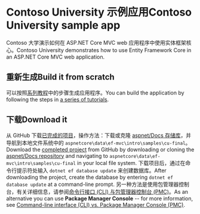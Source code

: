 # <a name="contoso-university-sample-app"></a><span data-ttu-id="cda03-101">Contoso University 示例应用</span><span class="sxs-lookup"><span data-stu-id="cda03-101">Contoso University sample app</span></span>

<span data-ttu-id="cda03-102">Contoso 大学演示如何在 ASP.NET Core MVC web 应用程序中使用实体框架核心。</span><span class="sxs-lookup"><span data-stu-id="cda03-102">Contoso University demonstrates how to use Entity Framework Core in an ASP.NET Core MVC web application.</span></span>

## <a name="build-it-from-scratch"></a><span data-ttu-id="cda03-103">重新生成</span><span class="sxs-lookup"><span data-stu-id="cda03-103">Build it from scratch</span></span>

<span data-ttu-id="cda03-104">可以按照[系列教程](https://docs.microsoft.com/aspnet/core/data/ef-mvc/intro)中的步骤生成应用程序。</span><span class="sxs-lookup"><span data-stu-id="cda03-104">You can build the application by following the steps in [a series of tutorials](https://docs.microsoft.com/aspnet/core/data/ef-mvc/intro).</span></span>

## <a name="download-it"></a><span data-ttu-id="cda03-105">下载</span><span class="sxs-lookup"><span data-stu-id="cda03-105">Download it</span></span>

<span data-ttu-id="cda03-106">从 GitHub 下载[已完成的项目](https://github.com/aspnet/Docs/tree/master/aspnetcore/data/ef-mvc/intro/samples/cu-final)，操作方法：下载或克隆 [aspnet/Docs 存储库](https://github.com/aspnet/Docs)，并导航到本地文件系统中的 `aspnetcore\data\ef-mvc\intro\samples\cu-final`。</span><span class="sxs-lookup"><span data-stu-id="cda03-106">Download the [completed project](https://github.com/aspnet/Docs/tree/master/aspnetcore/data/ef-mvc/intro/samples/cu-final) from GitHub by downloading or cloning the [aspnet/Docs repository](https://github.com/aspnet/Docs) and navigating to `aspnetcore\data\ef-mvc\intro\samples\cu-final` in your local file system.</span></span>  <span data-ttu-id="cda03-107">下载项目后，通过在命令行提示符处输入 `dotnet ef database update` 来创建数据库。</span><span class="sxs-lookup"><span data-stu-id="cda03-107">After downloading the project, create the database by entering `dotnet ef database update` at a command-line prompt.</span></span> <span data-ttu-id="cda03-108">另一种方法是使用包管理器控制台，有关详细信息，请参阅[命令行接口 (CLI) 与包管理器控制台 (PMC)](https://docs.microsoft.com/aspnet/core/data/ef-mvc/migrations#command-line-interface-cli-vs-package-manager-console-pmc)。</span><span class="sxs-lookup"><span data-stu-id="cda03-108">As an alternative you can use **Package Manager Console** -- for more information, see [Command-line interface (CLI) vs. Package Manager Console (PMC)](https://docs.microsoft.com/aspnet/core/data/ef-mvc/migrations#command-line-interface-cli-vs-package-manager-console-pmc).</span></span>
